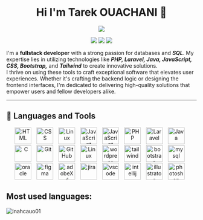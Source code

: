 <h1 align='center'>Hi I'm Tarek OUACHANI 👋</h1>
<p align='center'>
    <img src="https://readme-typing-svg.demolab.com/?lines=Full-stack%20web%20and%20app%20developer;Always%20learning%20new%20things;UI%2FUX%20Designer&font=Fira%20Code&center=true&width=440&height=45&color=f75c7e&vCenter=true&pause=1000&size=22" />
</p>
<p align="center">
    <a href="mailto:tarek.ouachani01@gmail.com" target="_blank"><img src="https://img.shields.io/badge/email-%23D14836?style=flat&logo=gmail&logoColor=white"/></a>
    <a href="https://www.linkedin.com/in/tarek-ouachani" target="_blank"><img src="https://img.shields.io/badge/linkedin-%230177B5?style=flat&logo=linkedin&logoColor=white"/></a>
    <a href="https://www.instagram.com/iam.inahcauo" target="_blank"><img src="https://img.shields.io/badge/instagram-%23E4415F?style=flat&logo=instagram&logoColor=white"/></a>
</p>


I'm a <b>fullstack developer</b> with a strong passion for databases and <b><i>SQL</i></b>. My expertise lies in utilizing technologies like <b><i>PHP, Laravel, Java, JavaScript, CSS, Bootstrap,</i></b> and <b><i>Tailwind</i></b> to create innovative solutions.<br>
I thrive on using these tools to craft exceptional software that elevates user experiences. Whether it's crafting the backend logic or designing the frontend interfaces, I'm dedicated to delivering high-quality solutions that empower users and fellow developers alike.

---
<h2>🧰 Languages and Tools</h2>
<p align="center">
    <img alt="HTML" width="44px" style="padding-right:10px;" src="https://cdn.jsdelivr.net/gh/devicons/devicon/icons/html5/html5-plain.svg" /> 
    <img alt="CSS" width="44px" style="padding-right:10px;" src="https://cdn.jsdelivr.net/gh/devicons/devicon/icons/css3/css3-plain.svg" /> 
    <img alt="Linux" width="44px" style="padding-right:10px;" src="https://cdn.jsdelivr.net/gh/devicons/devicon/icons/sass/sass-original.svg" /> 
    <img alt="JavaScript" width="44px" style="padding-right:10px;" src="https://cdn.jsdelivr.net/gh/devicons/devicon/icons/javascript/javascript-plain.svg" /> 
    <img alt="JavaScript" width="44px" style="padding-right:10px;" src="https://cdn.jsdelivr.net/gh/devicons/devicon/icons/jquery/jquery-plain.svg" /> 
    <img alt="PHP" width="44px" style="padding-right:10px;" src="https://cdn.jsdelivr.net/gh/devicons/devicon/icons/php/php-original.svg"/> 
    <img alt="Laravel" width="44px" style="padding-right:10px;" src="https://cdn.jsdelivr.net/gh/devicons/devicon/icons/laravel/laravel-plain.svg" /> 
    <img alt="Java" width="44px" style="padding-right:10px;" src="https://cdn.jsdelivr.net/gh/devicons/devicon/icons/java/java-original.svg"/> 
    <img alt="C" width="44px" style="padding-right:10px;" src="https://cdn.jsdelivr.net/gh/devicons/devicon/icons/c/c-original.svg"/> 
    <img alt="Git" width="44px" style="padding-right:10px;" src="https://cdn.jsdelivr.net/gh/devicons/devicon/icons/git/git-original.svg" /> 
    <img alt="GitHub" width="44px" style="padding-right:10px;" src="https://cdn.jsdelivr.net/gh/devicons/devicon/icons/github/github-original.svg" /> 
    <img alt="Linux" width="44px" style="padding-right:10px;" src="https://cdn.jsdelivr.net/gh/devicons/devicon/icons/linux/linux-original.svg" /> 
    <img alt="wordpress" width="44px" style="padding-right:10px;" src="https://cdn.jsdelivr.net/gh/devicons/devicon/icons/wordpress/wordpress-plain.svg" /> 
    <img alt="tailwind" width="44px" style="padding-right:10px;" src="https://cdn.jsdelivr.net/gh/devicons/devicon/icons/tailwindcss/tailwindcss-plain.svg" /> 
    <img alt="bootstrap" width="44px" style="padding-right:10px;" src="https://cdn.jsdelivr.net/gh/devicons/devicon/icons/bootstrap/bootstrap-original.svg" /> 
    <img alt="mysql" width="44px" style="padding-right:10px;"  src="https://cdn.jsdelivr.net/gh/devicons/devicon/icons/mysql/mysql-original.svg" /> 
    <img alt="oracle" width="44px" style="padding-right:10px;" src="https://cdn.jsdelivr.net/gh/devicons/devicon/icons/oracle/oracle-original.svg" />         
    <img alt="figma" width="44px" style="padding-right:10px;"  src="https://cdn.jsdelivr.net/gh/devicons/devicon/icons/figma/figma-original.svg" /> 
    <img alt="adobeXd" width="44px" style="padding-right:10px;" src="https://cdn.jsdelivr.net/gh/devicons/devicon/icons/xd/xd-plain.svg" />
    <img alt="jira" width="44px" style="padding-right:10px;" src="https://cdn.jsdelivr.net/gh/devicons/devicon/icons/jira/jira-original-wordmark.svg" /> 
    <img alt="vscode" width="44px" style="padding-right:10px;" src="https://cdn.jsdelivr.net/gh/devicons/devicon/icons/vscode/vscode-original.svg" /> 
    <img alt="intellij" width="44px" style="padding-right:10px;" src="https://cdn.jsdelivr.net/gh/devicons/devicon/icons/intellij/intellij-original.svg" /> 
    <img alt="illustrator" width="44px" style="padding-right:10px;" src="https://cdn.jsdelivr.net/gh/devicons/devicon/icons/illustrator/illustrator-plain.svg" /> 
    <img alt="photoshop" width="44px" style="padding-right:10px;" src="https://cdn.jsdelivr.net/gh/devicons/devicon/icons/photoshop/photoshop-plain.svg" />
</p>


<h2>Most used languages:</h2>
<p>
    <img align="center" src="https://github-readme-stats.vercel.app/api/top-langs?username=inahcauo01&show_icons=true&locale=en&layout=compact&theme=transparent" alt="inahcauo01" />
    <!--img align="center" src="https://github-readme-stats.vercel.app/api?username=inahcauo01&show_icons=true&bg_color=00000000"  alt="inahcauo01" >
    <img align="center" src="https://github-readme-stats.vercel.app/api/top-langs/?username=inahcauo01&layout=pie"  alt="inahcauo01" >
    <img align="center" src="https://github-readme-stats.vercel.app/api/top-langs/?username=inahcauo01&layout=donut"  alt="inahcauo01" >
    <img align="center" src="https://github-readme-stats.vercel.app/api/top-langs/?username=inahcauo01&layout=donut-vertical"  alt="inahcauo01" -->
</p>
<!--
**Inahcauo01/Inahcauo01** is a ✨ _special_ ✨ repository because its `README.md` (this file) appears on your GitHub profile.

Here are some ideas to get you started:

- 🔭 I’m currently working on ...
- 🌱 I’m currently learning ...
- 👯 I’m looking to collaborate on ...
- 🤔 I’m looking for help with ...
- 💬 Ask me about ...
- 📫 How to reach me: ...
- 😄 Pronouns: ...
- ⚡ Fun fact: ...
-->
